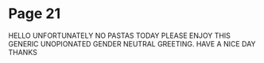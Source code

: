 # Page 21

HELLO UNFORTUNATELY NO PASTAS TODAY PLEASE ENJOY THIS GENERIC UNOPIONATED GENDER NEUTRAL GREETING. HAVE A NICE DAY THANKS

